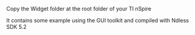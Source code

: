 Copy the Widget folder at the root folder of your TI nSpire

It contains some example using the GUI toolkit and compiled with Ndless SDK 5.2

